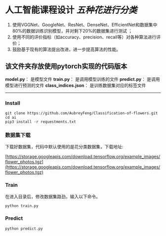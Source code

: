 # 人工智能课程设计 *五种花进行分类*

1. 使用VGGNet、GoogleNet、ResNet、DenseNet、EfficientNet和数据集中80%的数据训练识别模型，并对剩下20%的数据集进行测试 ；
2. 使用不同的评价指标（如accuracy、precision、recall等）对各种算法进行评价；
3. 鼓励基于现有的算法提出改进，进一步提高算法的性能。

## 该文件夹存放使用pytorch实现的代码版本

**model.py**： 是模型文件
**train.py**： 是调用模型训练的文件
**predict.py**： 是调用模型进行预测的文件
**class_indices.json**： 是训练数据集对应的标签文件

---

### Install

```
git clone https://github.com/AubreyFeng/Classification-of-flowers.git
cd ai
pip3 install -r requestments.txt
```

### 数据集下载

下载好数据集，代码中默认使用的是花分类数据集，下载地址:

[https://storage.googleapis.com/download.tensorflow.org/example_images/flower_photos.tgz](https://storage.googleapis.com/download.tensorflow.org/example_images/flower_photos.tgz)

### Train

在进入目录后，修改数据集路劲，输入以下命令。

```bash
python train.py
```

### Predict

```
python predict.py
```
